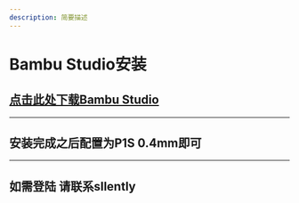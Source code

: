 ```yaml
---
description: 简要描述
---
```


# Bambu Studio安装

## [点击此处下载Bambu Studio](https://bambulab.cn/zh-cn/download/studio)

***

## 安装完成之后配置为P1S 0.4mm即可

***

## 如需登陆 请联系sIlently
